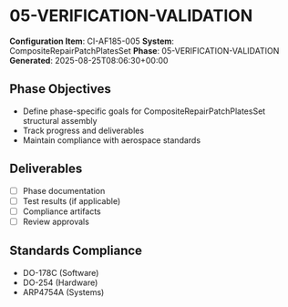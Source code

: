 # 05-VERIFICATION-VALIDATION

**Configuration Item**: CI-AF185-005
**System**: CompositeRepairPatchPlatesSet
**Phase**: 05-VERIFICATION-VALIDATION
**Generated**: 2025-08-25T08:06:30+00:00

## Phase Objectives
- Define phase-specific goals for CompositeRepairPatchPlatesSet structural assembly
- Track progress and deliverables
- Maintain compliance with aerospace standards

## Deliverables
- [ ] Phase documentation
- [ ] Test results (if applicable)
- [ ] Compliance artifacts
- [ ] Review approvals

## Standards Compliance
- DO-178C (Software)
- DO-254 (Hardware)
- ARP4754A (Systems)

